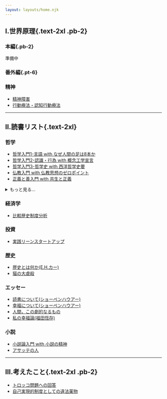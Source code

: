 ```yaml
---
layout: layouts/home.njk
---
```


<div>

## Ⅰ.世界原理{.text-2xl .pb-2}

### 本編{.pb-2}
準備中

### 番外編{.pt-6}

<div class="py-2">

### 精神
- [精神障害](/posts/精神障害)  
- [行動療法・認知行動療法](/posts/行動療法・認知行動療法) 

</div>


</div>




<hr class="lg:hidden my-8">

<div>

## Ⅱ.読書リスト{.text-2xl}



<div class="py-2">

### 哲学
- [哲学入門1-言語 with なぜ人間の足は8本か](/posts/philosophy/哲学入門1-言語)  
- [哲学入門2-認識・行為 with 概念工学宣言](/posts/philosophy/哲学入門2-認識行為) 
- [哲学入門3-哲学史 with 西洋哲学史要](/posts/philosophy/哲学入門3-哲学史)  
- [仏教入門 with 仏教思想のゼロポイント](/posts/philosophy/仏教入門)  
- [正義と善入門 with 共生と正義](/posts/philosophy/正義論)

<details>
    <summary class="text-sm">もっと見る...</summary>

- [饗宴](/posts/philosophy/饗宴)
</details>


</div>


<div class="py-2">

### 経済学
- [比較歴史制度分析](/posts/比較歴史制度分析)
</div>

<div class="py-2">

### 投資
- [実践リーンスタートアップ](/posts/実践リーンスタートアップ)
</div>

<div class="py-2">

### 歴史
- [歴史とは何か(E.H.カー)](/posts/歴史とは何か)
- [猫の大虐殺](/posts/猫の大虐殺)
</div>





<div class="py-2">

### エッセー
- [読書について(ショーペンハウアー)](/posts/essay/読書について)  
- [幸福について(ショーペンハウアー)](/posts/essay/幸福について) 
- [人間，この劇的なるもの](/posts/essay/人間この劇的なるもの)
- [私の幸福論(福田恆存)](/posts/essay/私の幸福論)
</div>

<div class="py-2">

### 小説
- [小説論入門 with 小説の精神](/posts/novel/小説の精神)  
- [アサッテの人](/posts/novel/アサッテの人) 
</div>

</div>

<hr class="lg:hidden my-8">

<!---------------------------------------------- 第3コラム ----------------------------------------------->
<div>

## Ⅲ.考えたこと{.text-2xl .pb-2}
- [トロッコ問題への回答](/posts/notes/トロッコ問題への回答)
- [自己実現的制度としての違法薬物](/posts/notes/自己実現的制度としての違法薬物) 

</div>
